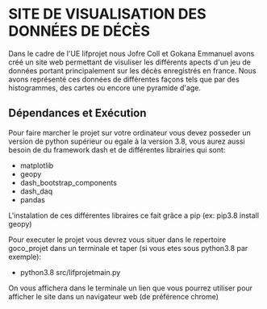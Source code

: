 # SITE DE VISUALISATION DES DONNÉES DE DÉCÈS
Dans le cadre de l'UE lifprojet nous Jofre Coll et Gokana Emmanuel avons créé un site web permettant de visuliser les différents apects d'un
jeu de données portant principalement sur les décès enregistrés en france. Nous avons représenté ces données de
différentes façons tels que par des histogrammes, des cartes ou encore une pyramide d'age.

## Dépendances et Exécution
Pour faire marcher le projet sur votre ordinateur vous devez posseder un version de python supérieur ou egale à la 
version 3.8, vous aurez aussi besoin de du framework dash et de différentes librairies qui sont:
- matplotlib
- geopy
- dash_bootstrap_components
- dash_daq
- pandas

L'instalation de ces différentes libraires ce fait grâce a pip (ex: pip3.8 install geopy)

Pour executer le projet vous devrez vous situer dans le repertoire goco_projet dans un 
terminale et taper (si vous etes sous python3.8 par exemple):

- python3.8 src/lifprojetmain.py

On vous affichera dans le terminale un lien que vous pourrez utiliser pour afficher le site 
dans un navigateur web (de préférence chrome)
